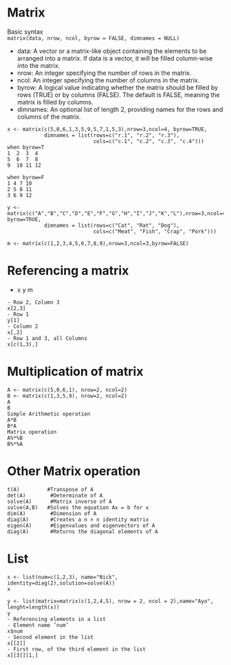 # Matrix
Basic syntax  <br>
```matrix(data, nrow, ncol, byrow = FALSE, dimnames = NULL)``` <br>
- data: A vector or a matrix-like object containing the elements to be arranged into a matrix. If data is a vector, it will be filled column-wise into the matrix.
- nrow: An integer specifying the number of rows in the matrix.
- ncol: An integer specifying the number of columns in the matrix.
- byrow: A logical value indicating whether the matrix should be filled by rows (TRUE) or by columns (FALSE). The default is FALSE, meaning the matrix is filled by columns.
- dimnames: An optional list of length 2, providing names for the rows and columns of the matrix.

```
x <- matrix(c(5,0,6,1,3,5,9,5,7,1,5,3),nrow=3,ncol=4, byrow=TRUE,
            dimnames = list(rows=c("r.1", "r.2", "r.3"),
                            cols=c("c.1", "c.2", "c.3", "c.4")))
when byrow=T
1  2  3  4
5  6  7  8
9  10 11 12

when byrow=F
1 4 7 10
2 5 8 11
3 6 9 12

y <- matrix(c("A","B","C","D","E","F","G","H","I","J","K","L"),nrow=3,ncol=4, byrow=TRUE,
            dimnames = list(rows=c("Cat", "Rat", "Dog"),
                            cols=c("Meat", "Fish", "Crap", "Pork")))

m <- matrix(c(1,2,3,4,5,6,7,8,9),nrow=3,ncol=3,byrow=FALSE)
```

# Referencing a matrix
- x y m
```
- Row 2, Column 3
x[2,3] 
- Row 1
y[1]
- Column 2
x[,2]
- Row 1 and 3, all Columns
x[c(1,3),] 
```
# Multiplication of matrix
```
A <- matrix(c(5,0,6,1), nrow=2, ncol=2)
B <- matrix(c(1,3,5,9), nrow=2, ncol=2)
A
B
Simple Arithmetic operation
A*B
B*A
Matrix operation 
A%*%B
B%*%A
```
# Other Matrix operation
```
t(A)         #Transpose of A
det(A)        #Determinate of A
solve(A)      #Matrix inverse of A
solve(A,B)   #Solves the equation Ax = b for x
dim(A)        #Dimension of A
diag(A)       #Creates a n × n identity matrix
eigen(A)      #Eigenvalues and eigenvectors of A
diag(A)       #Returns the diagonal elements of A
```
# List
```
x <- list(num=c(1,2,3), name="Nick", identity=diag(2),solution=solve(A))
x

y <- list(matrix=matrix(c(1,2,4,5), nrow = 2, ncol = 2),name="Ayo", lenght=length(x))
y
- Referencing elements in a list
- Element name ’num’
x$num
- Second element in the list
x[[2]] 
- First row, of the third element in the list
x[[3]][1,]
```

```
